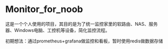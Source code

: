 # Monitor_for_noob
这是一个个人使用的项目，其目的是为了统一监控家里的软路由、NAS、服务器、Windows电脑、工控机等设备，简化监控流程。

初期想法：通过prometheus+grafana做监控和看板，暂时使用redis做数据存储
